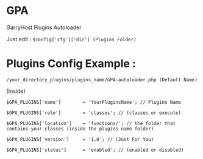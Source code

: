 # GPA
GarryHost Plugins Autoloader

Just edit : `$config['cfg']['dir'] (Plugins Folder)`

# Plugins Config Example : 
`/your_directory_plugins/plugins_name/GPA-autoloader.php (Default Name)`

(Inside)

`$GPA_PLUGINS['name']        = 'YourPluginsName'; // Plugins Name`

`$GPA_PLUGINS['role']        = 'classes'; // (classes or execute)`

`$GPA_PLUGINS['location']    = 'functions/'; // the folder that contains your classes (inside the plugins name folder)`

`$GPA_PLUGINS['version']     = '1.0'; // (Just For You)`

`$GPA_PLUGINS['status']      = 'enabled'; // (enabled or disabled)`

